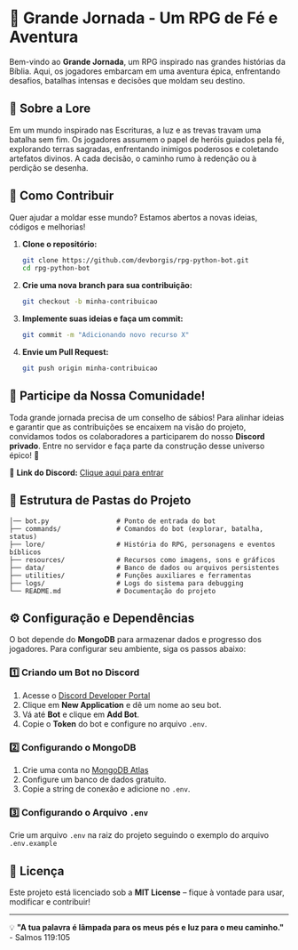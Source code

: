 # 🌟 Grande Jornada - Um RPG de Fé e Aventura

Bem-vindo ao **Grande Jornada**, um RPG inspirado nas grandes histórias da Bíblia. Aqui, os jogadores embarcam em uma aventura épica, enfrentando desafios, batalhas intensas e decisões que moldam seu destino.

## 📖 Sobre a Lore

Em um mundo inspirado nas Escrituras, a luz e as trevas travam uma batalha sem fim. Os jogadores assumem o papel de heróis guiados pela fé, explorando terras sagradas, enfrentando inimigos poderosos e coletando artefatos divinos. A cada decisão, o caminho rumo à redenção ou à perdição se desenha.

## 🤝 Como Contribuir

Quer ajudar a moldar esse mundo? Estamos abertos a novas ideias, códigos e melhorias!

1. **Clone o repositório:**
   ```sh
   git clone https://github.com/devborgis/rpg-python-bot.git
   cd rpg-python-bot
   ```
2. **Crie uma nova branch para sua contribuição:**
   ```sh
   git checkout -b minha-contribuicao
   ```
3. **Implemente suas ideias e faça um commit:**
   ```sh
   git commit -m "Adicionando novo recurso X"
   ```
4. **Envie um Pull Request:**
   ```sh
   git push origin minha-contribuicao
   ```

## 📢 Participe da Nossa Comunidade!

Toda grande jornada precisa de um conselho de sábios! Para alinhar ideias e garantir que as contribuições se encaixem na visão do projeto, convidamos todos os colaboradores a participarem do nosso **Discord privado**. Entre no servidor e faça parte da construção desse universo épico! 🚀

🔗 **Link do Discord:** [Clique aqui para entrar](https://discord.gg/6MtQ679zdW)

## 📂 Estrutura de Pastas do Projeto

```
│── bot.py                 # Ponto de entrada do bot
├── commands/              # Comandos do bot (explorar, batalha, status)
├── lore/                  # História do RPG, personagens e eventos bíblicos
├── resources/             # Recursos como imagens, sons e gráficos
├── data/                  # Banco de dados ou arquivos persistentes
├── utilities/             # Funções auxiliares e ferramentas
├── logs/                  # Logs do sistema para debugging
└── README.md              # Documentação do projeto
```

## ⚙️ Configuração e Dependências

O bot depende do **MongoDB** para armazenar dados e progresso dos jogadores. Para configurar seu ambiente, siga os passos abaixo:

### 1️⃣ Criando um Bot no Discord
1. Acesse o [Discord Developer Portal](https://discord.com/developers/applications)
2. Clique em **New Application** e dê um nome ao seu bot.
3. Vá até **Bot** e clique em **Add Bot**.
4. Copie o **Token** do bot e configure no arquivo `.env`.

### 2️⃣ Configurando o MongoDB
1. Crie uma conta no [MongoDB Atlas](https://www.mongodb.com/atlas/database)
2. Configure um banco de dados gratuito.
3. Copie a string de conexão e adicione no `.env`.

### 3️⃣ Configurando o Arquivo `.env`
Crie um arquivo `.env` na raiz do projeto seguindo o exemplo do arquivo `.env.example` 

## 📝 Licença

Este projeto está licenciado sob a **MIT License** – fique à vontade para usar, modificar e contribuir!

---
💡 **"A tua palavra é lâmpada para os meus pés e luz para o meu caminho."** - Salmos 119:105